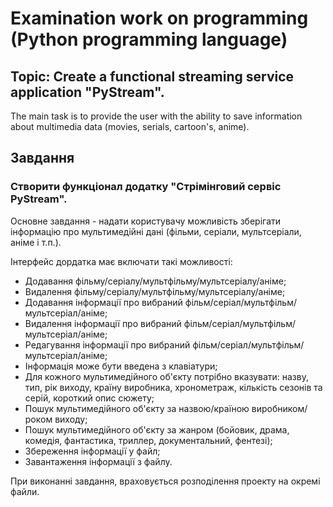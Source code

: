 # Examination work on programming (Python programming language)
## Topic: Create a functional streaming service application "PyStream".

The main task is to provide the user with the ability to save information about multimedia data (movies, serials, cartoon's, anime).

## Завдання

### Створити функціонал додатку "Стрімінговий сервіс PyStream".

Основне завдання - надати користувачу можливість зберігати інформацію про мультимедійні дані (фільми, серіали, мультсеріали, аніме і т.п.).

Інтерфейс дордатка має включати такі можливості:

* Додавання фільму/серіалу/мультфільму/мультсеріалу/аніме;
* Видалення фільму/серіалу/мультфільму/мультсеріалу/аніме;
* Додавання інформації про вибраний фільм/серіал/мультфільм/мультсеріал/аніме;
* Видалення інформації про вибраний фільм/серіал/мультфільм/мультсеріал/аніме;
* Редагування інформації про вибраний фільм/серіал/мультфільм/мультсеріал/аніме;
* Інформація може бути введена з клавіатури;
* Для кожного мультимедійного об'єкту потрібно вказувати: назву, тип, рік виходу, країну виробника,
хронометраж, кількість сезонів та серій, короткий опис сюжету;
* Пошук мультимедійного об'єкту за назвою/країною виробником/роком виходу;
* Пошук мультимедійного об'єкту за жанром (бойовик, драма, комедія, фантастика, триллер, документальний, фентезі);
* Збереження інформації у файл;
* Завантаження інформації з файлу.

При виконанні завдання, враховується розподілення проекту на окремі файли.
